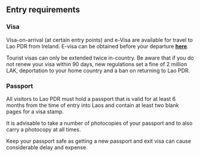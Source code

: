 ## Entry requirements

### **Visa**

Visa-on-arrival (at certain entry points) and e-Visa are available for travel to Lao PDR from Ireland. E-visa can be obtained before your departure [**here**](https://laoevisa.gov.la/index).

Tourist visas can only be extended twice in-country. Be aware that if you do not renew your visa within 90 days, new regulations set a fine of 2 million LAK, deportation to your home country and a ban on returning to Lao PDR.

### **Passport**

All visitors to Lao PDR must hold a passport that is valid for at least 6 months from the time of entry into Laos and contain at least two blank pages for a visa stamp.

It is advisable to take a number of photocopies of your passport and to also carry a photocopy at all times.

Keep your passport safe as getting a new passport and exit visa can cause considerable delay and expense.